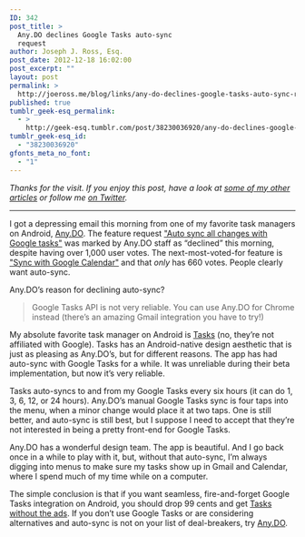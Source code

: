 ```yaml
---
ID: 342
post_title: >
  Any.DO declines Google Tasks auto-sync
  request
author: Joseph J. Ross, Esq.
post_date: 2012-12-18 16:02:00
post_excerpt: ""
layout: post
permalink: >
  http://joeross.me/blog/links/any-do-declines-google-tasks-auto-sync-request/
published: true
tumblr_geek-esq_permalink:
  - >
    http://geek-esq.tumblr.com/post/38230036920/any-do-declines-google-tasks-auto-sync-request
tumblr_geek-esq_id:
  - "38230036920"
gfonts_meta_no_font:
  - "1"
---
```

<p><em>Thanks for the visit. If you enjoy this post, have a look at <a href="/tagged/articles" target="_blank">some of my other articles</a> or follow me <a href="http://twitter.com/joeross" target="_blank">on Twitter</a>.</em></p>

<hr><p>I got a depressing email this morning from one of my favorite task managers on Android, <a href="http://www.any.do/" target="_blank">Any.DO</a>. The feature request <a href="http://anydoandroid.uservoice.com/forums/166919-general/suggestions/3003697-auto-sync-all-changes-with-google-tasks" target="_blank">"Auto sync all changes with Google tasks"</a> was marked by Any.DO staff as &#8220;declined&#8221; this morning, despite having over 1,000 user votes. The next-most-voted-for feature is <a href="http://anydoandroid.uservoice.com/forums/166919-general/suggestions/2992540-sync-with-google-calendar" target="_blank">"Sync with Google Calendar"</a> and that <em>only</em> has 660 votes. People clearly want auto-sync.</p>

<p><!-- more --></p>

<p>Any.DO&#8217;s reason for declining auto-sync?</p>

<blockquote>
  <p>Google Tasks API is not very reliable. You can use Any.DO for Chrome instead (there’s an amazing Gmail integration you have to try!)</p>
</blockquote>

<p>My absolute favorite task manager on Android is <a href="https://play.google.com/store/apps/details?id=ch.teamtasks.tasks" target="_blank">Tasks</a> (no, they&#8217;re not affiliated with Google). Tasks has an Android-native design aesthetic that is just as pleasing as Any.DO&#8217;s, but for different reasons. The app has had auto-sync with Google Tasks for a while. It was unreliable during their beta implementation, but now it&#8217;s very reliable.</p>

<p>Tasks auto-syncs to and from my Google Tasks every six hours (it can do 1, 3, 6, 12, or 24 hours). Any.DO&#8217;s manual Google Tasks sync is four taps into the menu, when a minor change would place it at two taps. One is still better, and auto-sync is still best, but I suppose I need to accept that they&#8217;re not interested in being a pretty front-end for Google Tasks.</p>

<p>Any.DO has a wonderful design team. The app is beautiful. And I go back once in a while to play with it, but, without that auto-sync, I&#8217;m always digging into menus to make sure my tasks show up in Gmail and Calendar, where I spend much of my time while on a computer.</p>

<p>The simple conclusion is that if you want seamless, fire-and-forget Google Tasks integration on Android, you should drop 99 cents and get <a href="https://play.google.com/store/apps/details?id=ch.teamtasks.tasks.paid" target="_blank">Tasks without the ads</a>. If you don&#8217;t use Google Tasks or are considering alternatives and auto-sync is not on your list of deal-breakers, try <a href="http://www.any.do/" target="_blank">Any.DO</a>.</p>